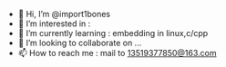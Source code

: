 - 👋 Hi, I’m @import1bones
- 👀 I’m interested in :
- 🌱 I’m currently learning :
embedding in linux,c/cpp
- 💞️ I’m looking to collaborate on ...
- 📫 How to reach me :
mail to 13519377850@163.com
